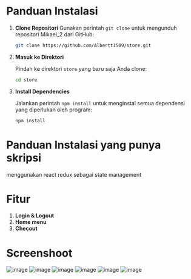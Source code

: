# Panduan Instalasi 

1. **Clone Repositori**
     Gunakan perintah `git clone` untuk mengunduh repositori Mikael_2 dari GitHub:

    ```bash
    git clone https://github.com/Albertt1509/store.git
    ```
2. **Masuk ke Direktori**

    Pindah ke direktori `store` yang baru saja Anda clone:

    ```bash
    cd store
    ```
3. **Install Dependencies**

    Jalankan perintah `npm install` untuk menginstal semua dependensi yang diperlukan oleh program:

    ```bash
    npm install
    ```
# Panduan Instalasi yang punya skripsi
menggunakan react redux sebagai state management

# Fitur
1. **Login & Logout**
2. **Home menu**
3. **Checout**

# Screenshoot
![image](https://github.com/Albertt1509/store/assets/94915933/eb925365-1c6b-47ba-b6c4-4aa91a72d227)
![image](https://github.com/Albertt1509/store/assets/94915933/fd3386b7-021b-433a-83a1-8e100b025016)
![image](https://github.com/Albertt1509/store/assets/94915933/3471c1ba-f3c7-41e0-a8e4-db5c2c3bcbad)
![image](https://github.com/Albertt1509/store/assets/94915933/e93369f6-27a3-4a8d-961b-204bcfa23d0b)
![image](https://github.com/Albertt1509/store/assets/94915933/be00f64f-a249-42be-a537-1e8b4db9f6bb)
![image](https://github.com/Albertt1509/store/assets/94915933/54374928-9af9-451a-a1f3-428f67bf29cb)





